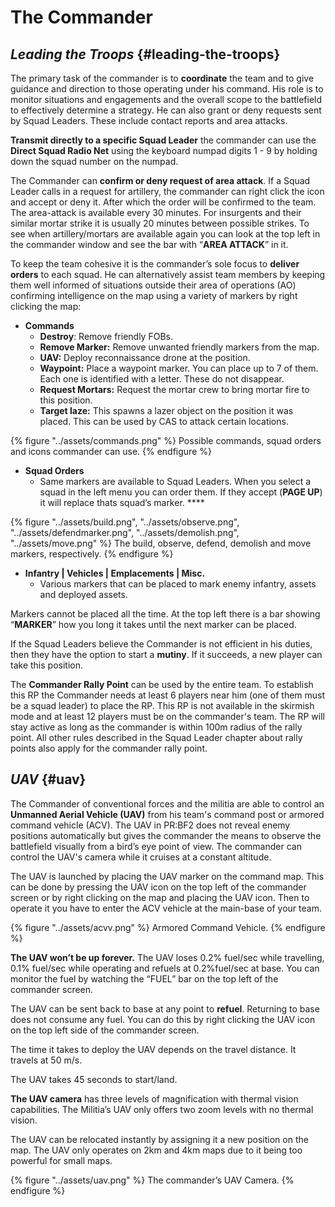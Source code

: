 # The Commander

## _Leading the Troops_ {#leading-the-troops}

The primary task of the commander is to **coordinate** the team and to give guidance and direction to those operating under his command. His role is to monitor situations and engagements and the overall scope to the battlefield to effectively determine a strategy. He can also grant or deny requests sent by Squad Leaders. These include contact reports and area attacks.

**Transmit directly to a specific Squad Leader** the commander can use the **Direct Squad Radio Net** using the keyboard numpad digits 1 - 9 by holding down the squad number on the numpad.

The Commander can **confirm or deny request of area attack**. If a Squad Leader calls in a request for artillery, the commander can right click the icon and accept or deny it. After which the order will be confirmed to the team. The area-attack is available every 30 minutes. For insurgents and their similar mortar strike it is usually 20 minutes between possible strikes. To see when artillery/mortars are available again you can look at the top left in the commander window and see the bar with “**AREA ATTACK**” in it.

To keep the team cohesive it is the commander’s sole focus to **deliver orders** to each squad. He can alternatively assist team members by keeping them well informed of situations outside their area of operations \(AO\) confirming intelligence on the map using a variety of markers by right clicking the map:

* **Commands**
  * **Destroy**: Remove friendly FOBs.
  * **Remove Marker:** Remove unwanted friendly markers from the map.
  * **UAV:** Deploy reconnaissance drone at the position.
  * **Waypoint:** Place a waypoint marker. You can place up to 7 of them. Each one is identified with a letter. These do not disappear.
  * **Request Mortars:** Request the mortar crew to bring mortar fire to this position.
  * **Target laze:** This spawns a lazer object on the position it was placed. This can be used by CAS to attack certain locations.

{% figure "../assets/commands.png" %}
Possible commands, squad orders and icons commander can use.
{% endfigure %}

* **Squad Orders**
  * Same markers are available to Squad Leaders. When you select a squad in the left menu you can order them. If they accept \(**PAGE UP**\) it will replace thats squad’s marker. ****

{% figure "../assets/build.png", "../assets/observe.png", "../assets/defendmarker.png", "../assets/demolish.png", "../assets/move.png" %}
The build, observe, defend, demolish and move markers, respectively.
{% endfigure %}

* **Infantry \| Vehicles \| Emplacements \| Misc.**
  * Various markers that can be placed to mark enemy infantry, assets and deployed assets.

Markers cannot be placed all the time. At the top left there is a bar showing “**MARKER**” how you long it takes until the next marker can be placed.

If the Squad Leaders believe the Commander is not efficient in his duties, then they have the option to start a **mutiny**. If it succeeds, a new player can take this position.

The **Commander Rally Point** can be used by the entire team. To establish this RP the Commander needs at least 6 players near him \(one of them must be a squad leader\) to place the RP. This RP is not available in the skirmish mode and at least 12 players must be on the commander's team. The RP will stay active as long as the commander is within 100m radius of the rally point. All other rules described in the Squad Leader chapter about rally points also apply for the commander rally point.

## _UAV_ {#uav}

The Commander of conventional forces and the militia are able to control an **Unmanned Aerial Vehicle \(UAV\)** from his team's command post or armored command vehicle \(ACV\). The UAV in PR:BF2 does not reveal enemy positions automatically but gives the commander the means to observe the battlefield visually from a bird’s eye point of view. The commander can control the UAV's camera while it cruises at a constant altitude.

The UAV is launched by placing the UAV marker on the command map. This can be done by pressing the UAV icon on the top left of the commander screen or by right clicking on the map and placing the UAV icon. Then to operate it you have to enter the ACV vehicle at the main-base of your team.

{% figure "../assets/acvv.png" %}
Armored Command Vehicle.
{% endfigure %}

**The UAV won’t be up forever.** The UAV loses 0.2% fuel/sec while travelling, 0.1% fuel/sec while operating and refuels at 0.2%fuel/sec at base. You can monitor the fuel by watching the “FUEL” bar on the top left of the commander screen.

The UAV can be sent back to base at any point to **refuel**. Returning to base does not consume any fuel. You can do this by right clicking the UAV icon on the top left side of the commander screen.

The time it takes to deploy the UAV depends on the travel distance. It travels at 50 m/s.

The UAV takes 45 seconds to start/land.

**The UAV camera** has three levels of magnification with thermal vision capabilities. The Militia’s UAV only offers two zoom levels with no thermal vision.

The UAV can be relocated instantly by assigning it a new position on the map. The UAV only operates on 2km and 4km maps due to it being too powerful for small maps.

{% figure "../assets/uav.png" %}
The commander’s UAV Camera.
{% endfigure %}